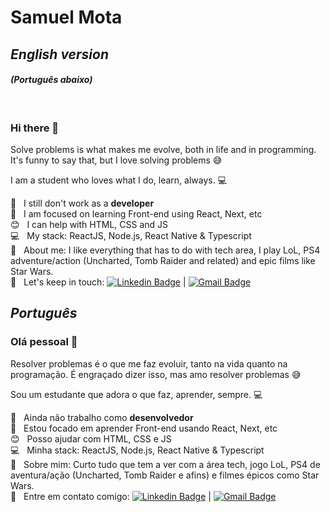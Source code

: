 # Samuel Mota

## *English version* 

#### *(Português abaixo)*
<br/>

### Hi there 👋

Solve problems is what makes me evolve, both in life and in programming. It's funny to say that, but I love solving problems 😅

I am a student who loves what I do, learn, always. :computer:

 :rocket:  &nbsp; I still don't work as a **developer**
 <br/> :purple_heart: &nbsp; I am focused on learning Front-end using React, Next, etc
 <br/> :blush: &nbsp; I can help with HTML, CSS and JS
 <br/> :computer: &nbsp; My stack: ReactJS, Node.js, React Native & Typescript
 <br/> 💬  &nbsp; About me: I like everything that has to do with tech area, I play LoL, PS4 adventure/action (Uncharted, Tomb Raider and related) and epic films like Star Wars.
 <br/> :email: &nbsp; Let's keep in touch: [![Linkedin Badge](https://img.shields.io/badge/-Samuel--Mota-blue?style=flat-square&logo=Linkedin&logoColor=white&link=https://www.linkedin.com/in/samuel-mota/)](https://www.linkedin.com/in/samuel-mota/) | [![Gmail Badge](https://img.shields.io/badge/-smagnun@gmail.com-c14438?style=flat-square&logo=Gmail&logoColor=white&link=mailto:smagnun@gmail.com)](mailto:smagnun@gmail.com)
<br/>

## *Português*

### Olá pessoal 👋

Resolver problemas é o que me faz evoluir, tanto na vida quanto na programação. É engraçado dizer isso, mas amo resolver problemas 😅

Sou um estudante que adora o que faz, aprender, sempre. :computer:

 :rocket:  &nbsp; Ainda não trabalho como **desenvolvedor**
 <br/> :purple_heart: &nbsp; Estou focado em aprender Front-end usando React, Next, etc
 <br/> :blush: &nbsp; Posso ajudar com HTML, CSS e JS
 <br/> :computer: &nbsp; Minha stack: ReactJS, Node.js, React Native & Typescript
 <br/> 💬  &nbsp; Sobre mim: Curto tudo que tem a ver com a área tech, jogo LoL, PS4 de aventura/ação (Uncharted, Tomb Raider e afins) e filmes épicos como Star Wars.
 <br/> :email: &nbsp; Entre em contato comigo: [![Linkedin Badge](https://img.shields.io/badge/-Samuel--Mota-blue?style=flat-square&logo=Linkedin&logoColor=white&link=https://www.linkedin.com/in/samuel-mota/)](https://www.linkedin.com/in/samuel-mota/) | [![Gmail Badge](https://img.shields.io/badge/-smagnun@gmail.com-c14438?style=flat-square&logo=Gmail&logoColor=white&link=mailto:smagnun@gmail.com)](mailto:smagnun@gmail.com)


<!--
**samuel-mota/samuel-mota** is a ✨ _special_ ✨ repository because its `README.md` (this file) appears on your GitHub profile.

Here are some ideas to get you started:

- 🔭 I’m currently working on ...
- 🌱 I’m currently learning ...
- 👯 I’m looking to collaborate on ...
- 🤔 I’m looking for help with ...
- 💬 Ask me about ...
- 📫 How to reach me: ...
- 😄 Pronouns: ...
- ⚡ Fun fact: ...
-->
